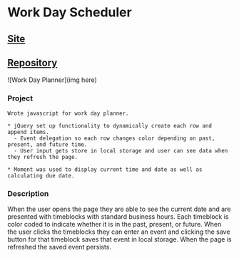 # Work Day Scheduler

## [Site](https://josiemald.github.io/work-day-scheduler/)

## [Repository](https://github.com/JosieMald/work-day-scheduler)

![Work Day Planner](img here)

### Project

```
Wrote javascript for work day planner. 

* jQuery set up functionality to dynamically create each row and append items. 
  - Event delegation so each row changes color depending on past, present, and future time.
  - User input gets store in local storage and user can see data when they refresh the page.

* Moment was used to display current time and date as well as calculating due date.
```
### Description

When the user opens the page they are able to see the current date and are presented with timeblocks with standard business hours. Each timeblock is color coded to indicate whether it is in the past, present, or future. When the user clicks the timeblocks they can enter an event and clicking the save button for that timeblock saves that event in local storage.  When the page is refreshed the saved event persists.